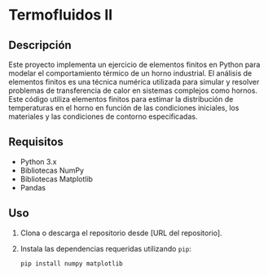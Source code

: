 # Termofluidos II
 
## Descripción
Este proyecto implementa un ejercicio de elementos finitos en Python para modelar el comportamiento térmico de un horno industrial. El análisis de elementos finitos es una técnica numérica utilizada para simular y resolver problemas de transferencia de calor en sistemas complejos como hornos. Este código utiliza elementos finitos para estimar la distribución de temperaturas en el horno en función de las condiciones iniciales, los materiales y las condiciones de contorno especificadas.

## Requisitos
- Python 3.x
- Bibliotecas NumPy
- Bibliotecas Matplotlib
- Pandas

## Uso

1. Clona o descarga el repositorio desde [URL del repositorio].
2. Instala las dependencias requeridas utilizando `pip`:
   
   ```sh
   pip install numpy matplotlib

